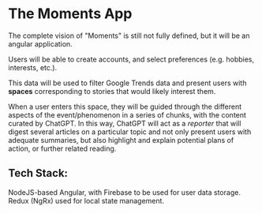 # The Moments App

The complete vision of "Moments" is still not fully defined, but it will be an angular application.

Users will be able to create accounts, and select preferences (e.g. hobbies, interests, etc.).

This data will be used to filter Google Trends data and present users with **spaces** corresponding to stories that would likely interest them.

When a user enters this space, they will be guided through the different aspects of the event/phenomenon in a series of chunks, with the content curated by ChatGPT. In this way, ChatGPT will act as a *reporter* that will digest several articles on a particular topic and not only present users with adequate summaries, but also highlight and explain potential plans of action, or further related reading.

## Tech Stack:
NodeJS-based Angular, with Firebase to be used for user data storage. Redux (NgRx) used for local state management.
